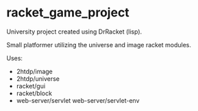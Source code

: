 # racket_game_project


University project created using DrRacket (lisp).

Small platformer utilizing the universe and image racket modules.

Uses:
  - 2htdp/image
  - 2htdp/universe
  - racket/gui
  - racket/block
  - web-server/servlet
         web-server/servlet-env
         
